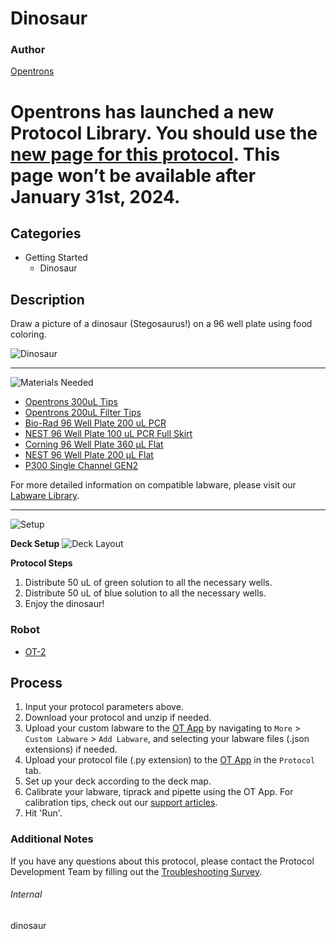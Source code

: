 # Dinosaur

### Author
[Opentrons](https://opentrons.com/)

# Opentrons has launched a new Protocol Library. You should use the [new page for this protocol](library.opentrons.com/p/dinosaur). This page won’t be available after January 31st, 2024.

## Categories
* Getting Started
	* Dinosaur

## Description
Draw a picture of a dinosaur (Stegosaurus!) on a 96 well plate using food coloring.

![Dinosaur](https://opentrons-protocol-library-website.s3.amazonaws.com/custom-README-images/dinosaur/dinosaur_result.png)

---
![Materials Needed](https://s3.amazonaws.com/opentrons-protocol-library-website/custom-README-images/001-General+Headings/materials.png)

* [Opentrons 300uL Tips](https://shop.opentrons.com/collections/opentrons-tips/products/opentrons-200ul-filter-tips)
* [Opentrons 200uL Filter Tips](https://shop.opentrons.com/collections/opentrons-tips/products/opentrons-200ul-filter-tips)
* [Bio-Rad 96 Well Plate 200 uL PCR](https://labware.opentrons.com/biorad_96_wellplate_200ul_pcr/)
* [NEST 96 Well Plate 100 uL PCR Full Skirt](https://labware.opentrons.com/nest_96_wellplate_100ul_pcr_full_skirt/)
* [Corning 96 Well Plate 360 µL Flat](https://labware.opentrons.com/corning_96_wellplate_360ul_flat/)
* [NEST 96 Well Plate 200 µL Flat](https://labware.opentrons.com/nest_96_wellplate_200ul_flat/)
* [P300 Single Channel GEN2](https://shop.opentrons.com/collections/ot-2-robot/products/single-channel-electronic-pipette?variant=5984549109789)

For more detailed information on compatible labware, please visit our [Labware Library](https://labware.opentrons.com/).

---
![Setup](https://s3.amazonaws.com/opentrons-protocol-library-website/custom-README-images/001-General+Headings/Setup.png)

**Deck Setup**
![Deck Layout](https://opentrons-protocol-library-website.s3.amazonaws.com/custom-README-images/dinosaur/dinosaur_deck_layout.png)


**Protocol Steps**

1. Distribute 50 uL of green solution to all the necessary wells.
2. Distribute 50 uL of blue solution to all the necessary wells.
3. Enjoy the dinosaur!

### Robot
* [OT-2](https://opentrons.com/ot-2)

## Process

1. Input your protocol parameters above.
2. Download your protocol and unzip if needed.
3. Upload your custom labware to the [OT App](https://opentrons.com/ot-app) by navigating to `More` > `Custom Labware` > `Add Labware`, and selecting your labware files (.json extensions) if needed.
4. Upload your protocol file (.py extension) to the [OT App](https://opentrons.com/ot-app) in the `Protocol` tab.
5. Set up your deck according to the deck map.
6. Calibrate your labware, tiprack and pipette using the OT App. For calibration tips, check out our [support articles](https://support.opentrons.com/en/collections/1559720-guide-for-getting-started-with-the-ot-2).
7. Hit 'Run'.

### Additional Notes

If you have any questions about this protocol, please contact the Protocol Development Team by filling out the [Troubleshooting Survey](https://protocol-troubleshooting.paperform.co/).

###### Internal
dinosaur